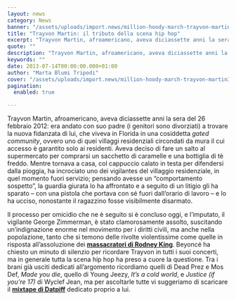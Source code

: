 ```yaml
---
layout: news
category: News
banner: "/assets/uploads/import.news/million-hoody-march-trayvon-martin3.jpg"
title: "Trayvon Martin: il tributo della scena hip hop"
excerpt: "Trayvon Martin, afroamericano, aveva diciassette anni la sera del 26 febbraio 2012: era andato con suo padre (i genitori sono divorziati) a trovare la nuova fidanzata di lui, che viveva in Florida in una cosiddetta gated community, ovvero uno di quei villaggi residenziali circondati da mura il cui accesso è garantito solo ai residenti. Aveva [&hellip"
quote: ""
description: "Trayvon Martin, afroamericano, aveva diciassette anni la sera del 26 febbraio 2012: era andato con suo padre (i genitori sono divorziati) a trovare la nuova fidanzata di lui, che viveva in Florida in una cosiddetta gated community, ovvero uno di quei villaggi residenziali circondati da mura il cui accesso è garantito solo ai residenti. Aveva [&hellip"
keywords: ""
date: 2013-07-14T00:00:00.000+01:00
author: "Marta Blumi Tripodi"
cover: "/assets/uploads/import.news/million-hoody-march-trayvon-martin3.jpg"
pagination:
  enabled: true

---
```


Trayvon Martin, afroamericano, aveva diciassette anni la sera del 26 febbraio 2012: era andato con suo padre (i genitori sono divorziati) a trovare la nuova fidanzata di lui, che viveva in Florida in una cosiddetta _gated community_, ovvero uno di quei villaggi residenziali circondati da mura il cui accesso è garantito solo ai residenti. Aveva deciso di fare un salto al supermercato per comprarsi un sacchetto di caramelle e una bottiglia di tè freddo. Mentre tornava a casa, col cappuccio calato in testa per difendersi dalla pioggia, ha incrociato uno dei vigilantes del villaggio residenziale, in quel momento fuori servizio; pensando avesse un “comportamento sospetto”, la guardia giurata lo ha affrontato e a seguito di un litigio gli ha sparato – con una pistola che portava con sé fuori dall’orario di lavoro – e lo ha ucciso, nonostante il ragazzino fosse visibilmente disarmato.

Il processo per omicidio che ne è seguito si è concluso oggi, e l’imputato, il vigilante George Zimmerman, è stato clamorosamente assolto, suscitando un’indignazione enorme nel movimento per i diritti civili, ma anche nella popolazione, tanto che si temono delle rivolte violentissime come quelle in risposta all’assoluzione dei [**massacratori di Rodney King**](https://it.wikipedia.org/wiki/Rivolta%5Fdi%5FLos%5FAngeles "http://it.wikipedia.org/wiki/Rivolta_di_Los_Angeles"). Beyoncé ha chiesto un minuto di silenzio per ricordare Trayvon in tutti i suoi concerti, ma in generale tutta la scena hip hop ha preso a cuore la questione. Tra i brani già usciti dedicati all’argomento ricordiamo quelli di Dead Prez e Mos Def, _Made you die_, quello di Young Jeezy, _It’s a cold world_, e _Justice (if you’re 17)_ di Wyclef Jean, ma per ascoltarle tutte vi suggeriamo di scaricare il [**mixtape di Datpiff**](http://www.datpiff.com/iLLmixtapescom-Illmixtapes-Trayvon-Martin-Tribute-mixtape.509917.html "http://www.datpiff.com/iLLmixtapescom-Illmixtapes-Trayvon-Martin-Tribute-mixtape.509917.html") dedicato proprio a lui.  

  